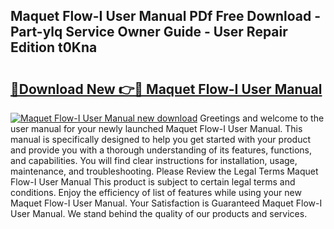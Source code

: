 ## Maquet Flow-I User Manual PDf Free Download - Part-ylq Service Owner Guide - User Repair Edition t0Kna

# <h2><a href="http://cf11175.oget.top/?id=Maquet+Flow-I+User+Manual">🔗Download New 👉🔴 Maquet Flow-I User Manual</a></h2>

[![Maquet Flow-I User Manual new download](https://i.imgur.com/5g1atiW.png)](http://cf11175.oget.top/?id=Maquet+Flow-I+User+Manual)
Greetings and welcome to the user manual for your newly launched Maquet Flow-I User Manual. This manual is specifically designed to help you get started with your product and provide you with a thorough understanding of its features, functions, and capabilities. You will find clear instructions for installation, usage, maintenance, and troubleshooting. Please Review the Legal Terms Maquet Flow-I User Manual This product is subject to certain legal terms and conditions. Enjoy the efficiency of list of features while using your new Maquet Flow-I User Manual. Your Satisfaction is Guaranteed Maquet Flow-I User Manual. We stand behind the quality of our products and services.
